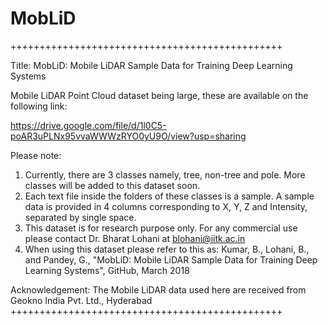 # MobLiD
+++++++++++++++++++++++++++++++++++++++++++++++

Title:
MobLiD: Mobile LiDAR Sample Data for Training Deep Learning Systems

Mobile LiDAR Point Cloud dataset being large, these are available on the
following link:

https://drive.google.com/file/d/1l0C5-poAR3uPLNx95vvaWWWzRYO0yU9O/view?usp=sharing

Please note:
1. Currently, there are 3 classes namely, tree, non-tree and pole. More
classes will be added to this dataset soon.
2. Each text file inside the folders of these classes is a sample.  A
sample data is provided in 4 columns corresponding to X, Y, Z and
Intensity, separated by single space.
3. This dataset is for research purpose only.  For any commercial use
please contact Dr. Bharat Lohani at blohani@iitk.ac.in
4. When using this dataset please refer to this as:
Kumar, B., Lohani, B., and Pandey, G., "MobLiD: Mobile LiDAR Sample Data
for Training Deep Learning Systems",  GitHub, March 2018

Acknowledgement: The Mobile LiDAR data used here are received from Geokno
India Pvt. Ltd., Hyderabad
+++++++++++++++++++++++++++++++++++++++++++++++
